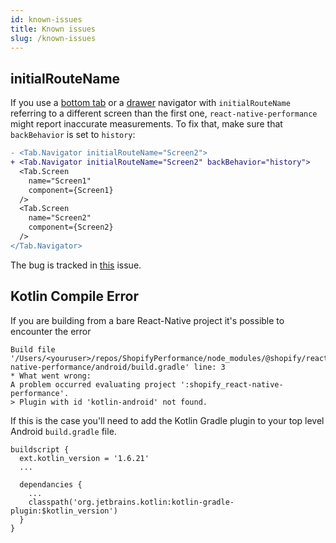 ```yaml
---
id: known-issues
title: Known issues
slug: /known-issues
---
```


## initialRouteName

If you use a [bottom tab](https://reactnavigation.org/docs/bottom-tab-navigator) or a [drawer](https://reactnavigation.org/docs/drawer-navigator/) navigator with `initialRouteName` referring to a different screen than the first one, `react-native-performance` might report inaccurate measurements. To fix that, make sure that `backBehavior` is set to `history`:

```diff
- <Tab.Navigator initialRouteName="Screen2">
+ <Tab.Navigator initialRouteName="Screen2" backBehavior="history">
  <Tab.Screen
    name="Screen1"
    component={Screen1}
  />
  <Tab.Screen
    name="Screen2"
    component={Screen2}
  />
</Tab.Navigator>
```

The bug is tracked in [this](https://github.com/Shopify/react-native-performance/issues/118) issue.

## Kotlin Compile Error

If you are building from a bare React-Native project it's possible to encounter the error

```
Build file '/Users/<youruser>/repos/ShopifyPerformance/node_modules/@shopify/react-native-performance/android/build.gradle' line: 3
* What went wrong:
A problem occurred evaluating project ':shopify_react-native-performance'.
> Plugin with id 'kotlin-android' not found.
```

If this is the case you'll need to add the Kotlin Gradle plugin to your top level Android `build.gradle` file.

```
buildscript {
  ext.kotlin_version = '1.6.21'
  ...

  dependancies {
    ...
    classpath('org.jetbrains.kotlin:kotlin-gradle-plugin:$kotlin_version')
  }
}
```
